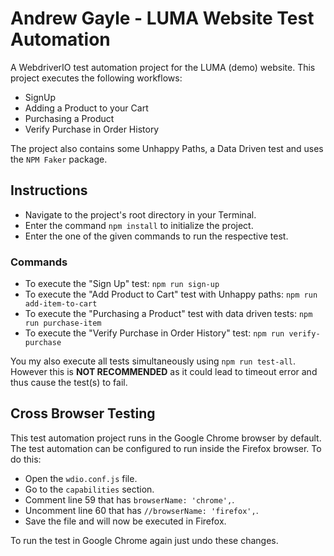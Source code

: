 
# Andrew Gayle - LUMA Website Test Automation

A WebdriverIO test automation project for the LUMA (demo) website. 
This project executes the following workflows: 

* SignUp
* Adding a Product to your Cart 
* Purchasing a Product 
* Verify Purchase in Order History

The project also contains some Unhappy Paths, a Data Driven test and uses the `NPM Faker` package.

## Instructions
- Navigate to the project's root directory in your Terminal.
- Enter the command `npm install` to initialize the project.
- Enter the one of the given commands to run the respective test.

### Commands
- To execute the "Sign Up" test: `npm run sign-up`
- To execute the "Add Product to Cart" test with Unhappy paths: `npm run add-item-to-cart`
- To execute the "Purchasing a Product" test with data driven tests: `npm run purchase-item`
- To execute the "Verify Purchase in Order History" test: `npm run verify-purchase`

You my also execute all tests simultaneously using `npm run test-all`. However this is **NOT RECOMMENDED** as it could lead to timeout error and thus cause the test(s) to fail.

## Cross Browser Testing

This test automation project runs in the Google Chrome browser by default. The test automation can be configured to run inside the Firefox browser. To do this:

- Open the `wdio.conf.js` file.
- Go to the `capabilities` section.
- Comment line 59 that has `browserName: 'chrome',`.
- Uncomment line 60 that has `//browserName: 'firefox',`.
- Save the file and will now be executed in Firefox.

To run the test in Google Chrome again just undo these changes.
